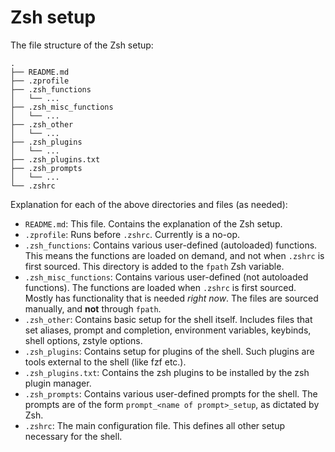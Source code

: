 # Zsh setup

The file structure of the Zsh setup:

```
.
├── README.md
├── .zprofile
├── .zsh_functions
│   └── ...
├── .zsh_misc_functions
│   └── ...
├── .zsh_other
│   └── ...
├── .zsh_plugins
│   └── ...
├── .zsh_plugins.txt
├── .zsh_prompts
│   └── ...
└── .zshrc
```

Explanation for each of the above directories and files (as needed):
- `README.md`: This file. Contains the explanation of the Zsh setup.
- `.zprofile`: Runs before `.zshrc`. Currently is a no-op.
- `.zsh_functions`: Contains various user-defined (autoloaded) functions. This
  means the functions are loaded on demand, and not when `.zshrc` is first
  sourced. This directory is added to the `fpath` Zsh variable.
- `.zsh_misc_functions`: Contains various user-defined (not autoloaded
  functions). The functions are loaded when `.zshrc` is first sourced. Mostly
  has functionality that is needed _right now_. The files are sourced manually,
  and **not** through `fpath`.
- `.zsh_other`: Contains basic setup for the shell itself. Includes files that
  set aliases, prompt and completion, environment variables, keybinds, shell
  options, zstyle options.
- `.zsh_plugins`: Contains setup for plugins of the shell. Such plugins are
  tools external to the shell (like fzf etc.).
- `.zsh_plugins.txt`: Contains the zsh plugins to be installed by the zsh plugin
  manager.
- `.zsh_prompts`: Contains various user-defined prompts for the shell. The
  prompts are of the form `prompt_<name of prompt>_setup`, as dictated by Zsh.
- `.zshrc`: The main configuration file. This defines all other setup necessary
  for the shell.
